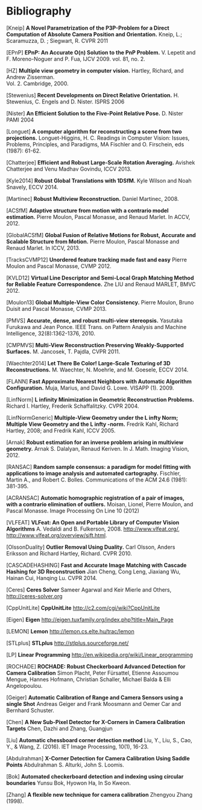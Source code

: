 # Bibliography

[Kneip] **A Novel Parametrization of the P3P-Problem for a Direct Computation of Absolute Camera Position and Orientation.**
    Kneip, L.; Scaramuzza, D. ; Siegwart, R.
    CVPR 2011
    
[EPnP] **EPnP: An Accurate O(n) Solution to the PnP Problem.**
    V. Lepetit and F. Moreno-Noguer and P. Fua, IJCV 2009. vol. 81, no. 2.
    
[HZ] **Multiple view geometry in computer vision.**
    Hartley, Richard, and Andrew Zisserman.  
    Vol. 2. Cambridge, 2000.
    
[Stewenius] **Recent Developments on Direct Relative Orientation.**
      H. Stewenius, C. Engels and D. Nister.
      ISPRS 2006

[Nister] **An Efficient Solution to the Five-Point Relative Pose.**
    D. Nister
    PAMI 2004
    
[Longuet] **A computer algorithm for reconstructing a scene from two projections.**
    Longuet-Higgins, H. C.
    Readings in Computer Vision: Issues, Problems, Principles, and Paradigms, MA Fischler and O. Firschein, eds (1987): 61-62.
    
[Chatterjee] **Efficient and Robust Large-Scale Rotation Averaging.**
    Avishek Chatterjee and Venu Madhav Govindu, ICCV 2013.

[Kyle2014] **Robust Global Translations with 1DSfM.**
    Kyle Wilson and Noah Snavely, ECCV 2014.

[Martinec] **Robust Multiview Reconstruction.**
    Daniel Martinec, 2008.
    
[ACSfM] **Adaptive structure from motion with a contrario model estimation.**
    Pierre Moulon, Pascal Monasse, and Renaud Marlet.
    In ACCV, 2012.

[GlobalACSfM] **Global Fusion of Relative Motions for Robust, Accurate and Scalable Structure from Motion.**
    Pierre Moulon, Pascal Monasse and Renaud Marlet.
    In ICCV, 2013.
    
[TracksCVMP12] **Unordered feature tracking made fast and easy**
    Pierre Moulon and Pascal Monasse, CVMP 2012.
    
[KVLD12] **Virtual Line Descriptor and Semi-Local Graph Matching Method for Reliable Feature Correspondence.**
    Zhe LIU and Renaud MARLET, BMVC 2012.
    
[Moulon13] **Global Multiple-View Color Consistency.**
    Pierre Moulon, Bruno Duisit and Pascal Monasse, CVMP 2013.
    
[PMVS] **Accurate, dense, and robust multi-view stereopsis.**
    Yasutaka Furukawa and Jean Ponce.
    IEEE Trans. on Pattern Analysis and Machine Intelligence, 32(8):1362-1376, 2010.

[CMPMVS] **Multi-View Reconstruction Preserving Weakly-Supported Surfaces.**
    M. Jancosek, T. Pajdla, CVPR 2011.

[Waechter2014] **Let There Be Color! Large-Scale Texturing of 3D Reconstructions.**
    M. Waechter, N. Moehrle, and M. Goesele, ECCV 2014.

[FLANN] **Fast Approximate Nearest Neighbors with Automatic Algorithm Configuration.**
    Muja, Marius, and David G. Lowe.  VISAPP (1). 2009.
 
[LinfNorm] **L infinity Minimization in Geometric Reconstruction Problems.**
    Richard I. Hartley, Frederik Schaffalitzky. CVPR 2004.

[LinfNormGeneric] **Multiple-View Geometry under the L infty Norm; Multiple View Geometry and the L infty -norm.**
    Fredrik Kahl, Richard Hartley, 2008; and Fredrik Kahl, ICCV 2005.

[Arnak] **Robust estimation for an inverse problem arising in multiview geometry.**
    Arnak S. Dalalyan, Renaud Keriven. In J. Math. Imaging Vision, 2012.

[RANSAC] **Random sample consensus: a paradigm for model fitting with applications to image analysis and automated cartography.**
    Fischler, Martin A., and Robert C. Bolles. 
    Communications of the ACM 24.6 (1981): 381-395.
    
[ACRANSAC] **Automatic homographic registration of a pair of images, with a contrario elimination of outliers.**
    Moisan, Lionel, Pierre Moulon, and Pascal Monasse.
    Image Processing On Line 10 (2012)

[VLFEAT]  **VLFeat: An Open and Portable Library of Computer Vision Algorithms**
    A. Vedaldi and B. Fulkerson, 2008. http://www.vlfeat.org/, http://www.vlfeat.org/overview/sift.html.

[OlssonDuality] **Outlier Removal Using Duality.**
    Carl Olsson, Anders Eriksson and Richard Hartley, Richard. CVPR 2010.
    
[CASCADEHASHING] **Fast and Accurate Image Matching with Cascade Hashing for 3D Reconstruction**
   Jian Cheng, Cong Leng, Jiaxiang Wu, Hainan Cui, Hanqing Lu. CVPR 2014. 
 
[Ceres] **Ceres Solver**
    Sameer Agarwal and Keir Mierle and Others, http://ceres-solver.org

[CppUnitLite] **CppUnitLite** http://c2.com/cgi/wiki?CppUnitLite

[Eigen] **Eigen** http://eigen.tuxfamily.org/index.php?title=Main_Page

[LEMON] **Lemon** http://lemon.cs.elte.hu/trac/lemon

[STLplus] **STLplus** http://stlplus.sourceforge.net/

[LP] **Linear Programming** http://en.wikipedia.org/wiki/Linear_programming

[ROCHADE] **ROCHADE: Robust Checkerboard Advanced Detection for Camera Calibration**
    Simon Placht, Peter Fürsattel, Etienne Assoumou Mengue, Hannes Hofmann, Christian Schaller, Michael Balda & Elli Angelopoulou.

[Geiger] **Automatic Calibration of Range and Camera Sensors using a single Shot**
    Andreas Geiger and Frank Moosmann and Oemer Car and Bernhard Schuster.

[Chen] **A New Sub-Pixel Detector for X-Corners in Camera Calibration Targets**
    Chen, Dazhi and Zhang, Guangjun

[Liu] **Automatic chessboard corner detection method**
    Liu, Y., Liu, S., Cao, Y., & Wang, Z. (2016).
    IET Image Processing, 10(1), 16-23.

[Abdulrahman] **X-Corner Detection for Camera Calibration Using Saddle Points**
    Abdulrahman S. Alturki, John S. Loomis.

[Bok] **Automated checkerboard detection and indexing using circular boundaries**
    Yunsu Bok, Hyowon Ha, In So Kweon.

[Zhang] **A flexible new technique for camera calibration**
    Zhengyou Zhang (1998).
